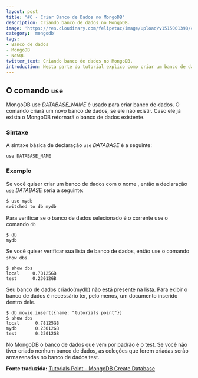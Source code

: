```yaml
---
layout: post
title: "#6 - Criar Banco de Dados no MongoDB"
description: Criando banco de dados no MongoDB.
image: 'https://res.cloudinary.com/felipetac/image/upload/v1515001398/create2_oejl8p.png'
category: 'mongodb'
tags:
- Banco de dados
- MongoDB
- NoSQL
twitter_text: Criando banco de dados no MongoDB.
introduction: Nesta parte do tutorial explico como criar um banco de dados no MongoDB.
---
```

## O comando ```use```

MongoDB use *DATABASE_NAME* é usado para criar banco de dados. O comando criará um novo banco de dados, se ele não existir. Caso ele já exista o MongoDB retornará o banco de dados existente.

### Sintaxe

A sintaxe básica de declaração ```use``` *DATABASE* é a seguinte:

```
use DATABASE_NAME
```

### Exemplo

Se você quiser criar um banco de dados com o nome <mydb>, então a declaração ```use``` *DATABASE* seria a seguinte:

```bash
$ use mydb
switched to db mydb
```

Para verificar se o banco de dados selecionado é o corrente use o comando ```db```

```
$ db
mydb
```

Se você quiser verificar sua lista de banco de dados, então use o comando ```show dbs```.

```
$ show dbs
local     0.78125GB
test      0.23012GB
```

Seu banco de dados criado(mydb) não está presente na lista. Para exibir o banco de dados é necessário ter, pelo menos, um documento inserido dentro dele.

```
$ db.movie.insert({name: "tutorials point"})
$ show dbs
local      0.78125GB
mydb       0.23012GB
test       0.23012GB
```

No MongoDB o banco de dados que vem por padrão é o test. Se você não tiver criado nenhum banco de dados, as coleções que forem criadas serão armazenadas no banco de dados test.

**Fonte traduzida:** [Tutorials Point - MongoDB Create Database](http://www.tutorialspoint.com/mongodb/mongodb_drop_database.htm)
